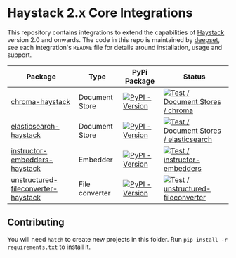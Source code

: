 # Haystack 2.x Core Integrations

This repository contains integrations to extend the capabilities of [Haystack](https://github.com/deepset-ai/haystack) version 2.0 and
onwards. The code in this repo is maintained by [deepset](https://www.deepset.ai), see each integration's `README` file for details around installation, usage and support.

| Package                                                           | Type           | PyPi Package                                                                                                                                 | Status                                                                                                                                                                                                                                                                            |
| ----------------------------------------------------------------- | -------------- | -------------------------------------------------------------------------------------------------------------------------------------------- | --------------------------------------------------------------------------------------------------------------------------------------------------------------------------------------------------------------------------------------------------------------------------------- |
| [chroma-haystack](document_stores/chroma/)                        | Document Store | [![PyPI - Version](https://img.shields.io/pypi/v/chroma-haystack.svg)](https://pypi.org/project/chroma-haystack)                             | [![Test / Document Stores / chroma](https://github.com/deepset-ai/haystack-core-integrations/actions/workflows/document_stores_chroma.yml/badge.svg)](https://github.com/deepset-ai/haystack-core-integrations/actions/workflows/document_stores_chroma.yml)                      |
| [elasticsearch-haystack](document_stores/elasticsearch/)          | Document Store | [![PyPI - Version](https://img.shields.io/pypi/v/elasticsearch-haystack.svg)](https://pypi.org/project/elasticsearch-haystack)               | [![Test / Document Stores / elasticsearch](https://github.com/deepset-ai/haystack-core-integrations/actions/workflows/document_stores_elasticsearch.yml/badge.svg)](https://github.com/deepset-ai/haystack-core-integrations/actions/workflows/document_stores_elasticsearch.yml) |
| [instructor-embedders-haystack](components/embedders/instructor-embedders/) | Embedder       | [![PyPI - Version](https://img.shields.io/pypi/v/instructor-embedders-haystack.svg)](https://pypi.org/project/instructor-embedders-haystack) | [![Test / instructor-embedders](https://github.com/deepset-ai/haystack-core-integrations/actions/workflows/components_instructor_embedders.yml/badge.svg)](https://github.com/deepset-ai/haystack-core-integrations/actions/workflows/components_instructor_embedders.yml)        |
| [unstructured-fileconverter-haystack](components/file_converters/unstructured_fileconverter/) | File converter       | [![PyPI - Version](https://img.shields.io/pypi/v/unstructured-fileconverter-haystack.svg)](https://pypi.org/project/unstructured-fileconverter-haystack) | [![Test / unstructured-fileconverter](https://github.com/deepset-ai/haystack-core-integrations/actions/workflows/components_unstructured_fileconverter.yml/badge.svg)](https://github.com/deepset-ai/haystack-core-integrations/actions/workflows/components_unstructured_fileconverter.yml)

## Contributing

You will need `hatch` to create new projects in this folder. Run `pip install -r requirements.txt` to install it.
